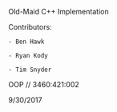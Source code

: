 Old-Maid C++ Implementation 

Contributors:

	- Ben Hawk

	- Ryan Kody

	- Tim Snyder

OOP // 3460:421:002

9/30/2017